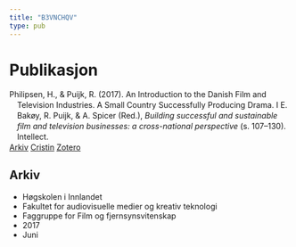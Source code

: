 ```yaml
---
title: "B3VNCHQV"
type: pub
---
```

<h1>Publikasjon</h1>
<article id="csl-bib-container-B3VNCHQV" class="csl-bib-container">
  <div class="csl-bib-body" style="line-height: 1.35; padding-left: 1em; text-indent:-1em;">
  <div class="csl-entry">Philipsen, H., &amp; Puijk, R. (2017). An Introduction to the Danish Film and Television Industries. A Small Country Successfully Producing Drama. I E. Bak&#xF8;y, R. Puijk, &amp; A. Spicer (Red.), <i>Building successful and sustainable film and television businesses: a cross-national perspective</i> (s. 107&#x2013;130). Intellect.</div>
</div>
  <div class="csl-bib-buttons">
    <a href="#taxonomy-article-B3VNCHQV" class="csl-bib-button">Arkiv</a>
    <a href="https://app.cristin.no/results/show.jsf?id=1478976" alt="Cristin URL" class="csl-bib-button">Cristin</a>
    <a href="http://zotero.org/groups/5402882/items/B3VNCHQV" alt="Zotero URL" class="csl-bib-button">Zotero</a>
  </div>
  <div id="csl-bib-meta-container-B3VNCHQV"></div>
</article>
<div id="csl-bib-meta-B3VNCHQV" class="csl-bib-meta">
  <article id="taxonomy-article-B3VNCHQV" class="taxonomy-article">
    <h1>Arkiv</h1>
    <ul>
      <li>Høgskolen i Innlandet</li>
      <li>Fakultet for audiovisuelle medier og kreativ teknologi</li>
      <li>Faggruppe for Film og fjernsynsvitenskap</li>
      <li>2017</li>
      <li>Juni</li>
    </ul>
  </article>
</div>
